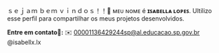 ｓｅｊａｍ ｂｅｍ ｖｉｎｄｏｓ！！🐝
ᴍᴇᴜ ɴᴏᴍᴇ é **ɪꜱᴀʙᴇʟʟᴀ ʟᴏᴘᴇꜱ**.
Ultilizo esse perfil para compartilhar os meus projetos desenvolvidos.


**Entre  em  contato🌼:**
✉️ 00001136429244sp@al.educacao.sp.gov.br
@isabellx.lx
